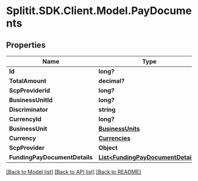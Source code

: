 # Splitit.SDK.Client.Model.PayDocuments
## Properties

Name | Type | Description | Notes
------------ | ------------- | ------------- | -------------
**Id** | **long?** |  | 
**TotalAmount** | **decimal?** |  | 
**ScpProviderId** | **long?** |  | [optional] 
**BusinessUnitId** | **long?** |  | [optional] 
**Discriminator** | **string** |  | [optional] 
**CurrencyId** | **long?** |  | [optional] 
**BusinessUnit** | [**BusinessUnits**](BusinessUnits.md) |  | [optional] 
**Currency** | [**Currencies**](Currencies.md) |  | [optional] 
**ScpProvider** | **Object** |  | [optional] 
**FundingPayDocumentDetails** | [**List&lt;FundingPayDocumentDetails&gt;**](FundingPayDocumentDetails.md) |  | [optional] 

[[Back to Model list]](../README.md#documentation-for-models) [[Back to API list]](../README.md#documentation-for-api-endpoints) [[Back to README]](../README.md)


